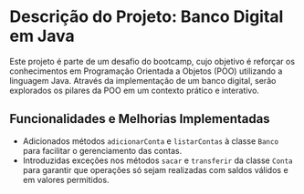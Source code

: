 # Descrição do Projeto: Banco Digital em Java

Este projeto é parte de um desafio do bootcamp, cujo objetivo é reforçar os conhecimentos em Programação Orientada a Objetos (POO) utilizando a linguagem Java. Através da implementação de um banco digital, serão explorados os pilares da POO em um contexto prático e interativo.

## Funcionalidades e Melhorias Implementadas

- Adicionados métodos `adicionarConta` e `listarContas` à classe `Banco` para facilitar o gerenciamento das contas.
- Introduzidas exceções nos métodos `sacar` e `transferir` da classe `Conta` para garantir que operações só sejam realizadas com saldos válidos e em valores permitidos.
